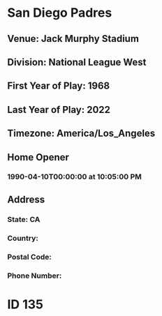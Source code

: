 # San Diego Padres
## Venue: Jack Murphy Stadium
## Division: National League West
## First Year of Play: 1968
## Last Year of Play: 2022
## Timezone: America/Los_Angeles
## Home Opener
### 1990-04-10T00:00:00 at 10:05:00 PM
## Address
### 
### State: CA
### Country: 
### Postal Code: 
### Phone Number: 
# ID 135